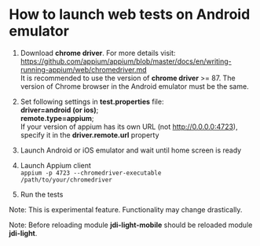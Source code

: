 <h1>How to launch web tests on Android emulator</h1>  

1. Download <b>chrome driver</b>. 
For more details visit: https://github.com/appium/appium/blob/master/docs/en/writing-running-appium/web/chromedriver.md <br>
It is recommended to use the version of <b>chrome driver</b> >= 87. 
The version of Chrome browser in the Android emulator must be the same.

2. Set following settings in <b>test.properties</b> file: <br>
<b>driver=android (or ios)</b>; <br>
<b>remote.type=appium</b>; <br>
If your version of appium has its own URL (not http://0.0.0.0:4723), specify it in the <b>driver.remote.url</b> property

3. Launch Android or iOS emulator and wait until home screen is ready

4. Launch Appium client  
<code>appium -p 4723 --chromedriver-executable /path/to/your/chromedriver</code>

5. Run the tests  

Note: This is experimental feature. Functionality may change drastically.

Note: Before reloading module <b>jdi-light-mobile</b> should be reloaded module <b>jdi-light</b>. 